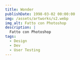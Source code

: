 ```yaml
---
title: Wonder
publishDate: 1998-03-02 00:00:00
img: /assets/artworks/s2.webp
img_alt: Fatto con Photoshop
description: |
  Fatto con Photoshop
tags:
  - Design
  - Dev
  - User Testing
---
```

